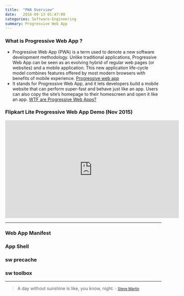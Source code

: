```yaml
---
title:  "PWA Overview"
date:   2016-09-13 01:47:00
categories: Software-Engineering
summary: Progressive Web App
---
```

### What is Progressive Web App ?
- Progressive Web App (PWA) is a term used to denote a new software development methodology. Unlike traditional applications, Progressive Web App can be seen as an evolving hybrid of regular web pages (or websites) and a mobile application. This new application life-cycle model combines features offered by most modern browsers with benefits of mobile experience. [Progressive web app](https://en.wikipedia.org/wiki/Progressive_web_app)
- It stands for Progressive Web App, and it lets developers build a mobile website that can perform super-fast and behave just like an app. Users can also copy the site’s homepage to their homescreen and open it like an app. [WTF are Progressive Web Apps?](http://digiday.com/platforms/wtf-progressive-web-apps/)

### Flipkart Lite Progressive Web App Demo (Nov 2015)

<iframe width="560" height="315" src="https://www.youtube.com/embed/RJ1h-GiRh1E" frameborder="0" allowfullscreen></iframe>

---

### Web App Manifest

### App Shell

### sw precache

### sw toolbox


---
> A day without sunshine is like, you know, night.
> <small>- [Steve Martin](https://www.brainyquote.com/quotes/quotes/s/stevemarti378299.html)</small>